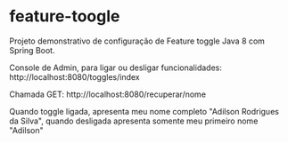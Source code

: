 # feature-toogle

Projeto demonstrativo de configuração de Feature toggle Java 8 com Spring Boot.

Console de Admin, para ligar ou desligar funcionalidades: http://localhost:8080/toggles/index

Chamada GET: http://localhost:8080/recuperar/nome

Quando toggle ligada, apresenta meu nome completo "Adilson Rodrigues da Silva", quando desligada apresenta somente meu primeiro nome "Adilson"
